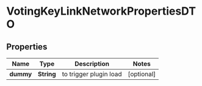 

# VotingKeyLinkNetworkPropertiesDTO


## Properties

| Name | Type | Description | Notes |
|------------ | ------------- | ------------- | -------------|
|**dummy** | **String** | to trigger plugin load |  [optional] |



